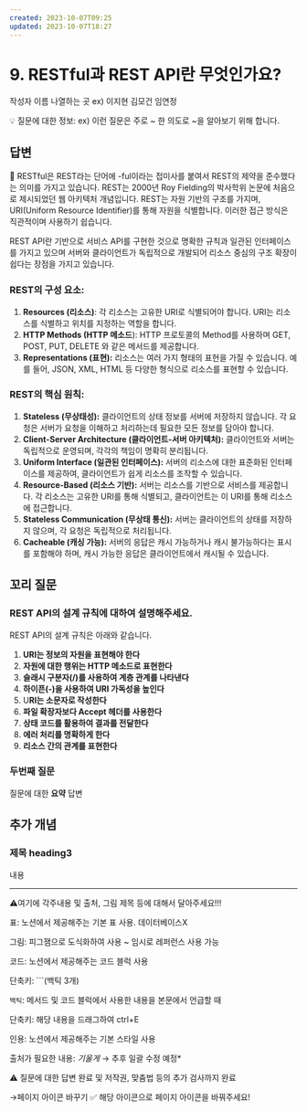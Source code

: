 ```yaml
---
created: 2023-10-07T09:25
updated: 2023-10-07T18:27
---
```

# 9. RESTful과 REST API란 무엇인가요?

작성자 이름 나열하는 곳 ex) 이지현 김모건 임연정

💡 질문에 대한 정보: ex) 이런 질문은 주로 ~ 한 의도로 ~을 알아보기 위해 합니다.

## 답변

<aside>
📌 RESTful은 REST라는 단어에 -ful이라는 접미사를 붙여서 REST의 제약을 준수했다는 의미를 가지고 있습니다. REST는 2000년 Roy Fielding의 박사학위 논문에 처음으로 제시되었던 웹 아키텍처 개념입니다. REST는 자원 기반의 구조를 가지며, URI(Uniform Resource Identifier)를 통해 자원을 식별합니다. 이러한 접근 방식은 직관적이며 사용하기 쉽습니다.

REST API란 기반으로 서비스 API를 구현한 것으로 명확한 규칙과 일관된 인터페이스를 가지고 있으며 서버와 클라이언트가 독립적으로 개발되어 리소스 중심의 구조 확장이 쉽다는 장점을 가지고 있습니다.

</aside>

### **REST의 구성 요소:**

1.  **Resources (리소스)**: 각 리소스는 고유한 URI로 식별되어야 합니다. URI는 리소스를 식별하고 위치를 지정하는 역할을 합니다.
2.  **HTTP Methods (HTTP 메소드**): HTTP 프로토콜의 Method를 사용하며 GET, POST, PUT, DELETE 와 같은 메서드를 제공합니다.
3.  **Representations (표현):** 리소스는 여러 가지 형태의 표현을 가질 수 있습니다. 예를 들어, JSON, XML, HTML 등 다양한 형식으로 리소스를 표현할 수 있습니다.

### **REST의 핵심 원칙:**

1. **Stateless (무상태성):** 클라이언트의 상태 정보를 서버에 저장하지 않습니다. 각 요청은 서버가 요청을 이해하고 처리하는데 필요한 모든 정보를 담아야 합니다.
2. **Client-Server Architecture (클라이언트-서버 아키텍처):** 클라이언트와 서버는 독립적으로 운영되며, 각각의 책임이 명확히 분리됩니다.
3. **Uniform Interface (일관된 인터페이스):** 서버의 리소스에 대한 표준화된 인터페이스를 제공하여, 클라이언트가 쉽게 리소스를 조작할 수 있습니다.
4. **Resource-Based (리소스 기반):** 서버는 리소스를 기반으로 서비스를 제공합니다. 각 리소스는 고유한 URI를 통해 식별되고, 클라이언트는 이 URI를 통해 리소스에 접근합니다.
5. **Stateless Communication (무상태 통신):** 서버는 클라이언트의 상태를 저장하지 않으며, 각 요청은 독립적으로 처리됩니다.
6. **Cacheable (캐싱 가능):** 서버의 응답은 캐시 가능하거나 캐시 불가능하다는 표시를 포함해야 하며, 캐시 가능한 응답은 클라이언트에서 캐시될 수 있습니다.

## **꼬리 질문**

### REST API의 설계 규칙에 대하여 설명해주세요.

REST API의 설계 규칙은 아래와 같습니다.

1. **URI는 정보의 자원을 표현해야 한다**
2. **자원에 대한 행위는 HTTP 메소드로 표현한다**
3. **슬래시 구분자(/)를 사용하여 계층 관계를 나타낸다**
4. **하이픈(-)을 사용하여 URI 가독성을 높인다**
5. U**RI는 소문자로 작성한다**
6. **파일 확장자보다 Accept 헤더를 사용한다**
7. **상태 코드를 활용하여 결과를 전달한다**
8. **에러 처리를 명확하게 한다**
9. **리소스 간의 관계를 표현한다**

### **두번째 질문**

질문에 대한 **요약** 답변

## 추가 개념

### **제목 heading3**

내용

---

⚠️여기에 각주내용 및 출처, 그림 제목 등에 대해서 달아주세요!!!

표: 노션에서 제공해주는 기본 표 사용. 데이터베이스X

그림: 피그잼으로 도식화하여 사용 ~ 임시로 레퍼런스 사용 가능

코드: 노션에서 제공해주는 코드 블럭 사용 

단축키: ```(백틱 3개)

`백틱`: 메서드 및 코드 블럭에서 사용한 내용을 본문에서 언급할 때 

단축키: 해당 내용을 드래그하여 ctrl+E

인용: 노션에서 제공해주는 기본 스타일 사용

출처가 필요한 내용: *기울게* → 추후 일괄 수정 예정*

⚠️ 질문에 대한 답변 완료 및 저작권, 맞춤법 등의 추가 검사까지 완료

→페이지 아이콘 바꾸기 ✅ 해당 아이콘으로 페이지 아이콘을 바꿔주세요!